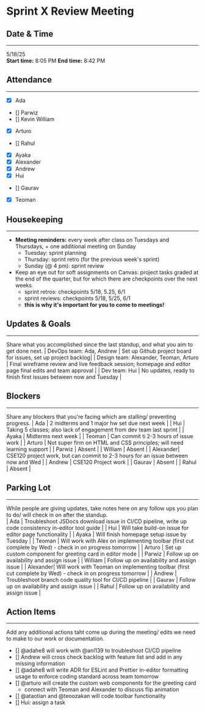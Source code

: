 # Sprint X Review Meeting

## Date & Time

---

5/18/25  
**Start time:** 8:05 PM
**End time:** 8:42 PM

## Attendance

---

- [x] Ada
- [] Parwiz
- [] Kevin William
- [x] Arturo
- [] Rahul
- [x] Ayaka
- [x] Alexander
- [x] Andrew
- [x] Hui
- [] Gaurav
- [x] Teoman

## Housekeeping

---

- **Meeting reminders:** every week after class on Tuesdays and Thursdays, + one additional meeting on Sunday
  - Tuesday: sprint planning
  - Thursday: sprint retro (for the previous week's sprint)
  - Sunday (@ 4 pm): sprint review
- Keep an eye out for soft assignments on Canvas: project tasks graded at the end of the quarter, but for which there are checkpoints over the next weeks
  - sprint retros: checkpoints 5/18, 5.25, 6/1
  - sprint reviews: checkpoints 5/18, 5/25, 6/1
  - **this is why it's important for you to come to meetings!**

## Updates & Goals

---

Share what you accomplished since the last standup, and what you aim to get done next.
| DevOps team: Ada, Andrew | Set up Github project board for issues, set up project backlog|
| Design team: Alexander, Teoman, Arturo | Final wireframe review and live feedback session; homepage and editor page final edits and team approval |
| Dev team: Hui | No updates, ready to finish first issues between now and Tuesday |

## Blockers

---

Share any blockers that you're facing which are stalling/ preventing progress.
| Ada | 2 midterms and 1 major hw set due next week |
| Hui | Taking 5 classes; also lack of engagement from dev team last sprint |
| Ayaka | Midterms next week |
| Teoman | Can commit ti 2-3 hours of issue work |
| Arturo | Not super firm on HTML and CSS principles; will need learning support |
| Parwiz | Absent |
| William | Absent |
| Alexander| CSE120 project work, but can commit to 2-3 hours for an issue between now and Wed |
| Andrew | CSE120 Project work |
| Gaurav | Absent |
| Rahul | Absent |

## Parking Lot

---

While people are giving updates, take notes here on any follow ups you plan to do/ will check in on after the standup.  
| Ada | Troubleshoot JSDocs download issue in CI/CD pipeline, write up code consistency in-editor tool guide |
| Hui | Will take build-on issue for editor page functionality |
| Ayaka | Will finish homepage setup issue by Tuesday |
| Teoman | Will work with Alex on implementing toolbar (first cut complete by Wed) - check in on progress tomorrow |
| Arturo | Set up custom component for greeting card in editor mode |
| Parwiz | Follow up on availability and assign issue |
| William | Follow up on availability and assign issue |
| Alexander| Will work with Teoman on implementing toolbar (first cut complete by Wed) - check in on progress tomorrow |
| Andrew | Troubleshoot branch code quality tool for CI/CD pipeline |
| Gaurav | Follow up on availability and assign issue |
| Rahul | Follow up on availability and assign issue |

## Action Items

---

Add any additional actions taht come up during the meeting/ edits we need to make to our work or documentation.

- [] @adahe8 will work with @anl139 to troubleshoot CI/CD pipeline
- [] Andrew will cross check backlog with feature list and add in any missing information
- [] @adahe8 will write ADR for ESLint and Prettier in-editor formatting usage to enforce coding standard across team tomorrow
- [] @arturo will create the custom web components for the greeting card
  - connect with Teoman and Alexander to discuss flip animation
- [] @ataotian and @teoozakan will code toolbar functionality
- [] Hui: assign a task
